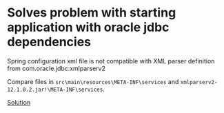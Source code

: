 # Solves problem with starting application with oracle jdbc dependencies 

Spring configuration xml file is not compatible with XML parser definition from com.oracle.jdbc:xmlparserv2

Compare files in `src\main\resources\META-INF\services` and `xmlparserv2-12.1.0.2.jar!\META-INF\services`. 

[Solution](https://community.oracle.com/thread/1080787)

